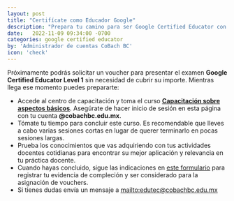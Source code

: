 ```yaml
---
layout: post
title: "Certifícate como Educador Google"
description: "Prepara tu camino para ser Google Certified Educator con estos recursos"
date:   2022-11-09 09:34:00 -0700
categories: google certified educator
by: 'Administrador de cuentas CoBach BC'
icon: 'check'
---
```


Próximamente podrás solicitar un voucher para presentar el examen **Google Certified Educator Level 1** sin necesidad de cubrir su importe. Mientras llega ese momento puedes prepararte:

- Accede al centro de capacitación y toma el curso <ins>[**Capacitación sobre aspectos básicos**](https://skillshop.exceedlms.com//student/path/111629-capacitacion-sobre-aspectos-basicos)</ins>. Asegúrate de hacer inicio de sesión en esta página con tu cuenta **@cobachbc.edu.mx**.
- Tómate tu tiempo para concluir este curso. Es recomendable que lleves a cabo varias sesiones cortas en lugar de querer terminarlo en pocas sesiones largas.
- Prueba los conocimientos que vas adquiriendo con tus actividades docentes cotidianas para encontrar su mejor aplicación y relevancia en tu práctica docente.
- Cuando hayas concluido, sigue las indicaciones en <ins>[este formulario](https://docs.google.com/forms/d/e/1FAIpQLScPvVhxkZcFk_EujJxm9kyYEz2RF11s8QbR9VmGmCjnQmHacQ/viewform)</ins> para registrar tu evidencia de compleción y ser considerado para la asignación de vouchers.
- Si tienes dudas envía un mensaje a <ins>[mailto:edutec@cobachbc.edu.mx](edutec@cobachbc.edu.mx)</ins>

<br><br>